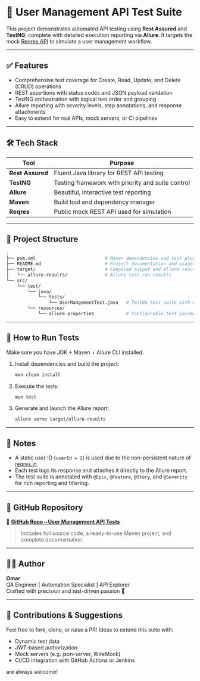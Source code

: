 # 🧪 User Management API Test Suite

This project demonstrates automated API testing using **Rest Assured** and **TestNG**, complete with detailed execution reporting via **Allure**. It targets the mock [Reqres API](https://reqres.in) to simulate a user management workflow.

---

## ✅ Features

- Comprehensive test coverage for Create, Read, Update, and Delete (CRUD) operations
- REST assertions with status codes and JSON payload validation
- TestNG orchestration with logical test order and grouping
- Allure reporting with severity levels, step annotations, and response attachments
- Easy to extend for real APIs, mock servers, or CI pipelines

---

## 🛠️ Tech Stack

| Tool               | Purpose                                |
|--------------------|----------------------------------------|
| **Rest Assured**   | Fluent Java library for REST API testing |
| **TestNG**         | Testing framework with priority and suite control |
| **Allure**         | Beautiful, interactive test reporting  |
| **Maven**          | Build tool and dependency manager      |
| **Reqres**         | Public mock REST API used for simulation |

---

## 📁 Project Structure

```bash
.
├── pom.xml                          # Maven dependencies and test plugins
├── README.md                        # Project documentation and usage
├── target/                          # Compiled output and Allure result files
│   └── allure-results/              # Allure test run results
└── src/
    └── test/
        └── java/
            └── tests/
                └── UserMangementTest.java   # TestNG test suite with Allure annotations
        └── resources/
            └── allure.properties            # Configurable test parameters like baseURI
```

---

## 🚀 How to Run Tests

Make sure you have JDK + Maven + Allure CLI installed.

1. Install dependencies and build the project:
   ```bash
   mvn clean install
   ```

2. Execute the tests:
   ```bash
   mvn test
   ```

3. Generate and launch the Allure report:
   ```bash
   allure serve target/allure-results
   ```

---

## 🔎 Notes

- A static user ID (`userId = 2`) is used due to the non-persistent nature of [reqres.in](https://reqres.in).
- Each test logs its response and attaches it directly to the Allure report.
- The test suite is annotated with `@Epic`, `@Feature`, `@Story`, and `@Severity` for rich reporting and filtering.

---

## 📎 GitHub Repository

🔗 **[GitHub Repo – User Management API Tests](https://github.com/your-username/your-repo-name)**  
> Includes full source code, a ready-to-use Maven project, and complete documentation.

---

## 👨‍💻 Author

**Omar**  
QA Engineer | Automation Specialist | API Explorer  
Crafted with precision and test-driven passion 🚀

---

## 🙌 Contributions & Suggestions

Feel free to fork, clone, or raise a PR! Ideas to extend this suite with:
- Dynamic test data
- JWT-based authorization
- Mock servers (e.g. json-server, WireMock)
- CI/CD integration with GitHub Actions or Jenkins

are always welcome!
